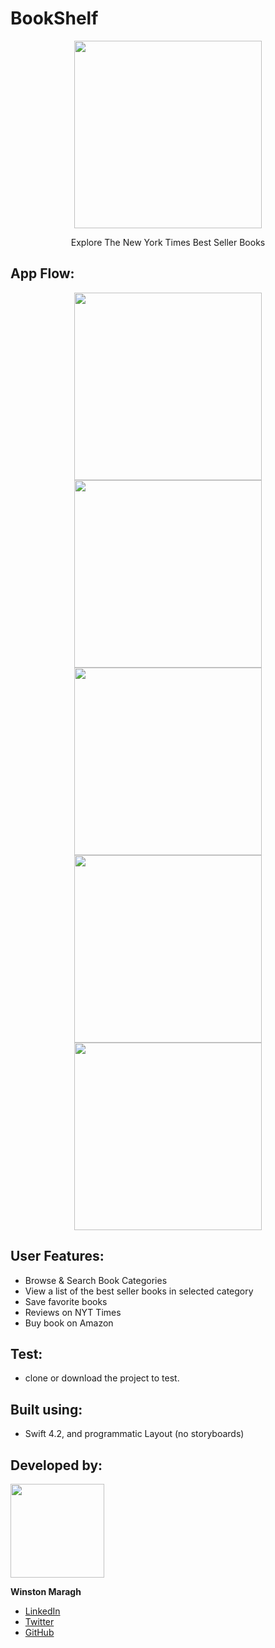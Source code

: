 # BookShelf

<p align="center">
    <img        src="https://github.com/wsmaragh/BookShelf/blob/master/BookShelf/Supporting/Assets.xcassets/AppIcon.appiconset/Icon-180.png" width="300" style="max-width:100%;">
</p>

<a>
    <p align="center">  Explore The New York Times Best Seller Books </p> 
</a>

## App Flow:

<p align="center">
    <img src="https://github.com/wsmaragh/BookShelf/blob/master/BookShelf/Supporting/Gifs/searchBrowse.gif" width="300">
    <img src="https://github.com/wsmaragh/BookShelf/blob/master/PaperBoy/Supporting/Gifs/toggle.gif" width="300">
    <img src="https://github.com/wsmaragh/BookShelf/blob/master/PaperBoy/Supporting/Gifs/saveFavorite.gif" width="300">
    <img src="https://github.com/wsmaragh/BookShelf/blob/master/PaperBoy/Supporting/Gifs/review.gif" width="300"> 
    <img src="https://github.com/wsmaragh/BookShelf/blob/master/PaperBoy/Supporting/Gifs/amazon.gif" width="300">
</p>


## User Features:
* Browse & Search Book Categories
* View a list of the best seller books in selected category
* Save favorite books
* Reviews on NYT Times
* Buy book on Amazon

## Test:
* clone or download the project to test.

## Built using:
* Swift 4.2, and programmatic Layout (no storyboards)

## Developed by:
<img src = "https://i.imgur.com/N3G0BEJ.gif" width=150>

**Winston Maragh**

* [LinkedIn](https://www.linkedin.com/in/wsmaragh/)
* [Twitter](https://twitter.com/winstonmaragh)
* [GitHub](https://github.com/wsmaragh)
